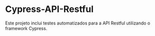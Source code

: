 # Cypress-API-Restful
 Este projeto inclui testes automatizados para a API Restful utilizando o framework Cypress.
